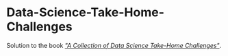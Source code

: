 # Data-Science-Take-Home-Challenges
Solution to the book [*"A Collection of Data Science Take-Home Challenges"*](https://datamasked.com/).
